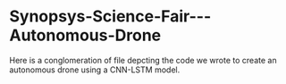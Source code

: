 # Synopsys-Science-Fair---Autonomous-Drone
Here is a conglomeration of file depcting the code we wrote to create an autonomous drone using a CNN-LSTM model. 
